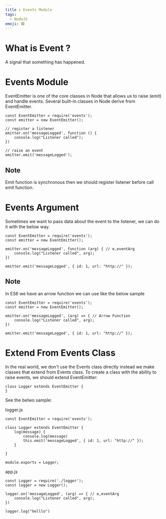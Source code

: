 ```yaml
---
title : Events Module
tags:
  - NodeJS
emoji: 🟩
---
```

# What is Event ?

A signal that something has happened.

# Events Module

EventEmitter is one of the core classes in Node that allows us to raise (emit) and handle events. Several built-in classes in Node derive from EventEmitter.

```JS
const EventEmitter = require('events');
const emitter = new EventEmitter();

// register a listener
emitter.on('messageLogged', function () {
    console.log("Listener called");
})

// raise an event
emitter.emit('messageLogged');

```
## Note
Emit function is synchronous then we should register listener before call emit function.

# Events Argument
Sometimes we want to pass data about the event to the listener, we can do it with the below way.

```JS
const EventEmitter = require('events');
const emitter = new EventEmitter();

emitter.on('messageLogged', function (arg) { // e,eventArg
    console.log("Listener called", arg);
})

emitter.emit('messageLogged', { id: 1, url: "http://" });

```
## Note
In ES6 we have an arrow function we can use like the below sample

```JS
const EventEmitter = require('events');
const emitter = new EventEmitter();

emitter.on('messageLogged', (arg) => { // Arrow Function
    console.log("Listener called", arg);
})

emitter.emit('messageLogged', { id: 1, url: "http://" });

```
# Extend From Events Class
In the real world, we don't use the Events class directly instead we make classes that extend from Events class.
To create a class with the ability to raise events, we should extend EventEmitter:

```JS
class Logger extends EventEmitter {
}
```

See the belwo sample:

logger.js
```JS
const EventEmitter = require('events');

class Logger extends EventEmitter {
    log(message) {
        console.log(message)
        this.emit('messageLogged', { id: 1, url: "http://" });
    }

}

module.exports = Logger;
```
app.js
```JS
const Logger = require('./logger');
const logger = new Logger();

logger.on('messageLogged', (arg) => { // e,eventArg
    console.log("Listener called", arg);
})

logger.log("helllo")
```
